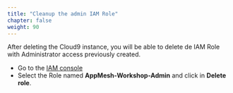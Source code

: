 ```yaml
---
title: "Cleanup the admin IAM Role"
chapter: false
weight: 90
---
```


After deleting the Cloud9 instance, you will be able to delete de IAM Role with Administrator access previously created. 

- Go to the [IAM console](https://console.aws.amazon.com/iam/home#/roles)
- Select the Role named **AppMesh-Workshop-Admin** and click in **Delete role**.